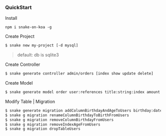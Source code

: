 ### QuickStart

Install

```
npm i snake-on-koa -g
```

Create Project

```bash
$ snake new my-project [-d mysql]
```
> default: db is sqlite3


Create Controller

```bash
$ snake generate controller admin/orders [index show update delete]
```

Create Model

```bash
$ snake generate model order user:references title:string:index amount:decimal
```

Modify Table | Migration
```bash
$ snake generate migration addColumnBirthdayAndAgeToUsers birthday:date age:integer:index
$ snake g migration renameColumnBirthdayToBirthFromUsers
$ snake g migration removeColumnBirthdayFromUsers
$ snake g migration removeIndexAgeFromUsers
$ snake g migration dropTableUsers
```


